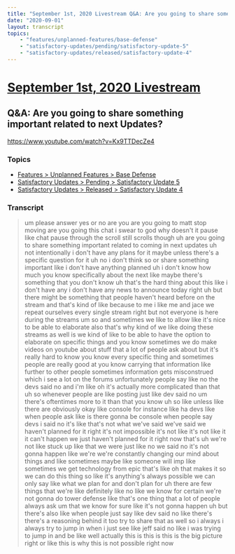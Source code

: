 ```yaml
---
title: "September 1st, 2020 Livestream Q&A: Are you going to share something important related to next Updates?"
date: "2020-09-01"
layout: transcript
topics:
    - "features/unplanned-features/base-defense"
    - "satisfactory-updates/pending/satisfactory-update-5"
    - "satisfactory-updates/released/satisfactory-update-4"
---
```

# [September 1st, 2020 Livestream](../2020-09-01.md)
## Q&A: Are you going to share something important related to next Updates?
https://www.youtube.com/watch?v=Kx9TTDecZe4

### Topics
* [Features > Unplanned Features > Base Defense](../topics/features/unplanned-features/base-defense.md)
* [Satisfactory Updates > Pending > Satisfactory Update 5](../topics/satisfactory-updates/pending/satisfactory-update-5.md)
* [Satisfactory Updates > Released > Satisfactory Update 4](../topics/satisfactory-updates/released/satisfactory-update-4.md)

### Transcript

> um please answer yes or no are you are you going to matt stop moving are you going this chat i swear to god why doesn't it pause like chat pause through the scroll still scrolls though uh are you going to share something important related to coming in next updates uh not intentionally i don't have any plans for it maybe unless there's a specific question for it uh no i don't think so or share something important like i don't have anything planned uh i don't know how much you know specifically about the next like maybe there's something that you don't know uh that's the hard thing about this like i don't have any i don't have any news to announce today right uh but there might be something that people haven't heard before on the stream and that's kind of like because to me i like me and jace we repeat ourselves every single stream right but not everyone is here during the streams um so and sometimes we like to allow like it's nice to be able to elaborate also that's why kind of we like doing these streams as well is we kind of like to be able to have the option to elaborate on specific things and you know sometimes we do make videos on youtube about stuff that a lot of people ask about but it's really hard to know you know every specific thing and sometimes people are really good at you know carrying that information like further to other people sometimes information gets misconstrued which i see a lot on the forums unfortunately people say like no the devs said no and i'm like oh it's actually more complicated than that uh so whenever people are like posting just like dev said no um there's oftentimes more to it than that you know uh so like unless like there are obviously okay like console for instance like ha devs like when people ask like is there gonna be console when people say devs i said no it's like that's not what we've said we've said we haven't planned for it right it's not impossible it's not like it's not like it it can't happen we just haven't planned for it right now that's uh we're not like stuck up like that we were just like no we said no it's not gonna happen like we're we're constantly changing our mind about things and like sometimes maybe like someone will imp like sometimes we get technology from epic that's like oh that makes it so we can do this thing so like it's anything's always possible we can only say like what we plan for and don't plan for uh there are few things that we're like definitely like no like we know for certain we're not gonna do tower defense like that's one thing that a lot of people always ask um that we know for sure like it's not gonna happen uh but there's also like when people just say like dev said no like there's there's a reasoning behind it too try to share that as well so i always i always try to jump in when i just see like jeff said no like i was trying to jump in and be like well actually this is this is this is the big picture right or like this is why this is not possible right now

